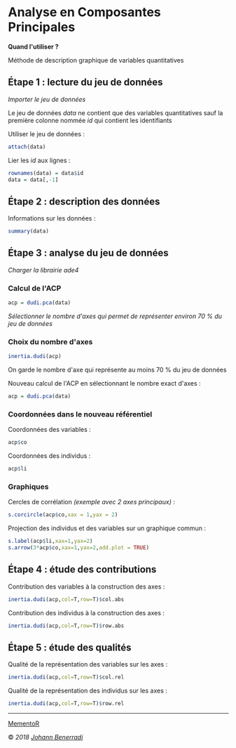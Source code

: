 # Analyse en Composantes Principales

**Quand l'utiliser ?**

Méthode de description graphique de variables quantitatives


## Étape 1 : lecture du jeu de données
*Importer le jeu de données*

Le jeu de données *data* ne contient que des variables quantitatives sauf la première colonne nommée *id* qui contient les identifiants  

Utiliser le jeu de données :
```r
attach(data)
```

Lier les *id* aux lignes :
```r
rownames(data) = data$id
data = data[,-1]
```


## Étape 2 : description des données
Informations sur les données :
```r
summary(data)
```


## Étape 3 : analyse du jeu de données
*Charger la librairie ade4*  

### Calcul de l'ACP
```r
acp = dudi.pca(data)
```
*Sélectionner le nombre d'axes qui permet de représenter environ 70 % du jeu de données*  

### Choix du nombre d'axes
```r
inertia.dudi(acp)
```
On garde le nombre d'axe qui représente au moins 70 % du jeu de données  

Nouveau calcul de l'ACP en sélectionnant le nombre exact d'axes :
```r
acp = dudi.pca(data)
```

### Coordonnées dans le nouveau référentiel
Coordonnées des variables :
```r
acp$co
```

Coordonnées des individus :
```r
acp$li
```

### Graphiques
Cercles de corrélation *(exemple avec 2 axes principaux)* :
```r
s.corcircle(acp$co,xax = 1,yax = 2)
```

Projection des individus et des variables sur un graphique commun :
```r
s.label(acp$li,xax=1,yax=2)
s.arrow(3*acp$co,xax=1,yax=2,add.plot = TRUE)
```


## Étape 4 : étude des contributions
Contribution des variables à la construction des axes :
```r
inertia.dudi(acp,col=T,row=T)$col.abs
```

Contribution des individus à la construction des axes :
```r
inertia.dudi(acp,col=T,row=T)$row.abs
```


## Étape 5 : étude des qualités
Qualité de la représentation des variables sur les axes :
```r
inertia.dudi(acp,col=T,row=T)$col.rel
```

Qualité de la représentation des individus sur les axes :
```r
inertia.dudi(acp,col=T,row=T)$row.rel
```


---  
[MementoR](https://github.com/HanBnrd/MementoR)

&copy; *2018* [*Johann Benerradi*](https://github.com/HanBnrd)
